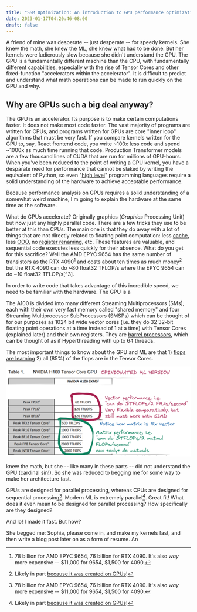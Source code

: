 ```yaml
---
title: "SSM Optimization: An introduction to GPU performance optimization through the lens of a single kernel"
date: 2023-01-17T04:20:46-08:00
draft: false
---
```


A friend of mine was desperate -- just desperate -- for speedy kernels. She knew the math, she knew the ML, she knew what had to be done. But her kernels were ludicrously slow because she didn't understand the GPU. The GPU is a fundamentally different machine than the CPU, with fundamentally different capabilities, especially with the rise of Tensor Cores and other fixed-function "accelerators within the accelerator". It is difficult to predict and understand what math operations can be made to run quickly on the GPU and why.

## Why are GPUs such a big deal anyway?
The GPU is an accelerator. Its purpose is to make certain computations faster. It does not make most code faster. The vast majority of programs are written for CPUs, and programs written for GPUs are core "inner loop" algorithms that must be very fast. If you compare kernels written for the GPU to, say, React frontend code, you write ~100x less code and spend ~1000x as much time running that code<!--compare to e.g. HFT? or OS kernel?-->. Production Transformer models are a few thousand lines of CUDA that are run for millions of GPU-hours<!-- TODO: fact check this. seems likely -->. When you've been reduced to the point of writing a GPU kernel, you have a desparate need for performance that cannot be slaked by writing the equivalent of Python, so even "[high level](https://docs.nvidia.com/cuda/cuda-c-programming-guide/#cuda-a-general-purpose-parallel-computing-platform-and-programming-model#high-level%20programming%20language:~:text=C%2B%2B%20as%20a-,high%2Dlevel%20programming%20language,-.%20As%20illustrated%20by)" programming languages require a solid understanding of the hardware to achieve acceptable performance.

Because performance analysis on GPUs requires a solid understanding of a somewhat weird machine, I'm going to explain the hardware at the same time as the software.
<!-- TODO: fix this. bad -->

What do GPUs accelerate? Originally graphics (*Graphics* Processing Unit) but now just any<!--asterisk?--> highly <!--not going to explain data parallel or what exactly "parallel" means in this context, e.g. have to have same instruction pointer-->parallel code. There are a few tricks they use to be better at this than CPUs. The main one is that they do away with a lot of things<!-- better term... hardware optimizations? not quite right--> that are not directly related to floating point computation: less [cache](https://en.wikipedia.org/wiki/CPU_cache)<!--TODO: is this still true?-->, less [OOO](https://en.wikipedia.org/wiki/Out-of-order_execution), no [register renaming](https://en.wikipedia.org/wiki/Register_renaming), etc. These features are valuable, and sequential code executes less quickly for their absence. What do you get for this sacrifice? Well the AMD EPYC 9654 has the same number of transistors as the RTX 4090[^1] and costs about ten times as much money[^2] but the RTX 4090 can do ~80 float32 TFLOP/s<!-- TODO: citation --> where the EPYC 9654 can do ~10 float32 TFLOP/s[^3].<!--This is even more extreme if we include Tensor Cores, which bring the 4090 up to ~350 TFLOP/s.-->

<!--citation for AMD EPYC: https://www.hpcwire.com/2022/11/10/amds-4th-gen-epyc-genoa-96-5nm-cores-across-12-compute-chiplets/#:~:text=provides%205.376%20teraflops%20of%20peak%20double%2Dprecision%20performance%20running%20at%20max%20boost%20frequency%20of%203.5%20GHz . It's a shitty citation but nothing talks about its single-precision performance. Seems unlikely, if that's true, to be >2x its double precision performance. -->

<!--
This explanation is true and all we need to know to understand *this* kernel, but it leaves out arguably the most important part of modern GPUs which is the Tensor Cores. Tensor cores are special hardware inside NVIDIA GPUs for doing matrix multiplies.<!--TODO: add citation that they're not systolic arrays, just for fun-->

In order to write code that takes advantage of this incredible speed, we need to be familiar with the hardware. The GPU is a 

 The A100 is divided into many different Streaming Multiprocessors (SMs), each with their own very fast memory called "shared memory" and four Streaming Multiprocessor SubProcessors (SMSPs) which can be thought of for our purposes as 1024 bit wide vector cores (i.e. they do 32 32-bit floating point operations at a time instead of 1 at a time) with Tensor Cores (explained later) and their own registers. They are [barrel processors](https://en.wikipedia.org/wiki/Barrel_processor), which can be thought of as if Hyperthreading with up to 64 threads.

<!-- BARREL PROCESSING IS GOOD BECAUSE IT'S LIKE *AWESOME* HYPERTHREADING AND WE DON'T CARE ABOUT ST PERFORMANCE -->
<!-- REGISTERS MUCH MORE IMPORTANT BECAUSE NO CACHE, SO REGISTERS BIGGER DEAL. ALSO NO REGISTER RENAMING -->
<!-- zen4 has something like 4kb of registers per core? --https://chipsandcheese.com/2022/11/05/amds-zen-4-part-1-frontend-and-execution-engine/ 224 "integer registers" (8 byte?) + 192 "fp registers" (also 8 byte?) ~= 4kb -->

<!-- i should do a redux of Justin Lebar's CPU vs GPU thing and I should say: here's what CPU can do. Here's what GPU can do. Here's what tensor cores can do. -->

<!-- Not going to explain conditional execution, not going to explain what a block is -->

<!-- -->
<!-- TODO: one sentence explanation of what a kernel is, like justin lebar's "data processing step" -->

The most important things to know about the GPU and ML are that 1) [flops are learning](https://twitter.com/jekbradbury) 2) all (85%) of the flops are in the Tensor Cores.

![opinionated h100 datasheet](./h100.png)

 knew the math, but she -- like many in these parts -- did not understand the GPU (cardinal sin!). So she was reduced to begging me for some way to make her architecture fast.


GPUs are designed for parallel processing, whereas CPUs are designed for sequential <!-- better word than sequential --> processing[^1]. Modern ML is extremely parallel[^2]. Great fit! What does it even mean to be designed for parallel processing? How specifically are they designed?

And lo! I made it fast. But how?


 She begged me: Sophia, please come in, and make my kernels fast, and then write a blog post later on as a form of resume. An

[^1]: 78 billion for AMD EPYC 9654, 76 billion for RTX 4090. It's also *way* more expensive -- $11,000 for 9654, $1,500 for 4090.

[^1]: blah blah blah SMT blah blah blah SIMD blah blah blah
[^2]: Likely in part [because it was created on GPUs](https://arxiv.org/abs/2009.06489)!
